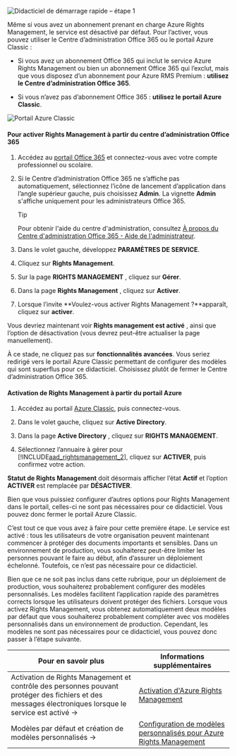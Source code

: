 ![Didacticiel de démarrage rapide – étape 1](../media/AzRMS_QuickStartSteps1.PNG)

Même si vous avez un abonnement prenant en charge Azure Rights Management, le service est désactivé par défaut. Pour l’activer, vous pouvez utiliser le Centre d’administration Office 365 ou le portail Azure Classic :

-   Si vous avez un abonnement Office 365 qui inclut le service Azure Rights Management ou bien un abonnement Office 365 qui l’exclut, mais que vous disposez d’un abonnement pour Azure RMS Premium : **utilisez le Centre d’administration Office 365**.

-   Si vous n’avez pas d’abonnement Office 365 : **utilisez le portail Azure Classic**.

![Portail Azure Classic](../media/AzRMS_Tutorial_1_Screenshots.png)

#### Pour activer Rights Management à partir du centre d’administration Office 365

1.  Accédez au [portail Office 365](https://portal.office.com/) et connectez-vous avec votre compte professionnel ou scolaire.

2.  Si le Centre d’administration Office 365 ne s’affiche pas automatiquement, sélectionnez l’icône de lancement d’application dans l’angle supérieur gauche, puis choisissez **Admin**. La vignette **Admin** s'affiche uniquement pour les administrateurs Office 365.

    > [!TIP]
    > Pour obtenir l'aide du centre d'administration, consultez [À propos du Centre d'administration Office 365 - Aide de l'administrateur](https://support.office.com/article/About-the-Office-365-admin-center-Admin-Help-58537702-d421-4d02-8141-e128e3703547).

3.  Dans le volet gauche, développez **PARAMÈTRES DE SERVICE**.

4.  Cliquez sur **Rights Management**.

5.  Sur la page **RIGHTS MANAGEMENT** , cliquez sur **Gérer**.

6.  Dans la page **Rights Management** , cliquez sur **Activer**.

7.  Lorsque l’invite **Voulez-vous activer Rights Management ?**apparaît, cliquez sur **activer**.

Vous devriez maintenant voir **Rights management est activé** , ainsi que l’option de désactivation (vous devrez peut-être actualiser la page manuellement).

À ce stade, ne cliquez pas sur **fonctionnalités avancées**. Vous seriez redirigé vers le portail Azure Classic permettant de configurer des modèles qui sont superflus pour ce didacticiel. Choisissez plutôt de fermer le Centre d’administration Office 365.

#### Activation de Rights Management à partir du portail Azure

1.  Accédez au portail [Azure Classic](http://go.microsoft.com/fwlink/p/?LinkID=275081), puis connectez-vous.

2.  Dans le volet gauche, cliquez sur **Active Directory**.

3.  Dans la page **Active Directory** , cliquez sur **RIGHTS MANAGEMENT**.

4.  Sélectionnez l’annuaire à gérer pour [!INCLUDE[aad_rightsmanagement_2](../includes/aad_rightsmanagement_2_md.md)], cliquez sur **ACTIVER**, puis confirmez votre action.

**Statut de Rights Management** doit désormais afficher l’état **Actif** et l’option **ACTIVER** est remplacée par **DÉSACTIVER**.

Bien que vous puissiez configurer d’autres options pour Rights Management dans le portail, celles-ci ne sont pas nécessaires pour ce didacticiel. Vous pouvez donc fermer le portail Azure Classic.

C’est tout ce que vous avez à faire pour cette première étape. Le service est activé : tous les utilisateurs de votre organisation peuvent maintenant commencer à protéger des documents importants et sensibles. Dans un environnement de production, vous souhaiterez peut-être limiter les personnes pouvant le faire au début, afin d’assurer un déploiement échelonné. Toutefois, ce n’est pas nécessaire pour ce didacticiel.

Bien que ce ne soit pas inclus dans cette rubrique, pour un déploiement de production, vous souhaiterez probablement configurer des modèles personnalisés. Les modèles facilitent l’application rapide des paramètres corrects lorsque les utilisateurs doivent protéger des fichiers. Lorsque vous activez Rights Management, vous obtenez automatiquement deux modèles par défaut que vous souhaiterez probablement compléter avec vos modèles personnalisés dans un environnement de production. Cependant, les modèles ne sont pas nécessaires pour ce didacticiel, vous pouvez donc passer à l’étape suivante.

|Pour en savoir plus|Informations supplémentaires|
|--------------------------------|--------------------------|
|Activation de Rights Management et contrôle des personnes pouvant protéger des fichiers et des messages électroniques lorsque le service est activé   →|[Activation d'Azure Rights Management](../deploy-use/activate-azure-classic.md)|
|Modèles par défaut et création de modèles personnalisés   →|[Configuration de modèles personnalisés pour Azure Rights Management](../deploy-use/create-template.md)|


<!--HONumber=Apr16_HO3-->


